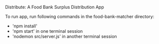 Distribute: A Food Bank Surplus Distribution App

To run app, run following commands in the food-bank-matcher directory:
- 'npm install'
- 'npm start' in one terminal session
- 'nodemon src/server.js' in another terminal session
